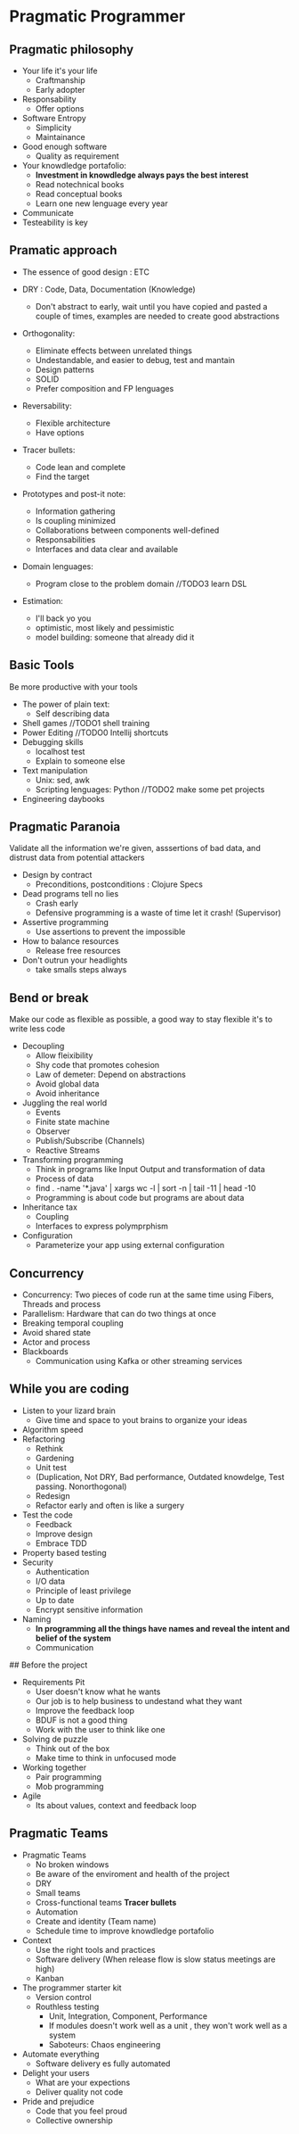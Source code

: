 # Pragmatic Programmer

## Pragmatic philosophy

 - Your life it's your life
   * Craftmanship 
   * Early adopter 
 - Responsability
   * Offer options 
 - Software Entropy
   * Simplicity
   * Maintainance
 - Good enough software
   * Quality as requirement
 - Your knowdledge portafolio:
   * **Investment in knowdledge always pays the best interest**
   * Read notechnical books
   * Read conceptual books
   * Learn one new lenguage every year
 - Communicate
 - Testeability is key


## Pramatic approach

 - The essence of good design : ETC
 - DRY : Code, Data, Documentation (Knowledge)
   * Don't abstract to early, wait until you have copied and pasted a couple of times, examples are needed to create good abstractions
 - Orthogonality:
   * Eliminate effects between unrelated things
   * Undestandable, and easier to debug, test and mantain
   * Design patterns
   * SOLID
   * Prefer composition and FP lenguages
 - Reversability:
   * Flexible architecture
   * Have options
 - Tracer bullets:
   * Code lean and complete
   * Find the target
 - Prototypes and post-it note:
   * Information gathering
   * Is coupling minimized
   * Collaborations between components well-defined
   * Responsabilities
   * Interfaces and data clear and available

 - Domain lenguages:
   * Program close to the problem domain //TODO3 learn DSL
 - Estimation:
   *  I'll back yo you
   * optimistic, most likely and pessimistic
   * model building: someone that already did it 

## Basic Tools

Be more productive with your tools

 - The power of plain text:
   * Self describing data
 - Shell games //TODO1 shell training
 - Power Editing //TODO0 Intellij shortcuts
 - Debugging skills 
   * localhost test
   * Explain to someone else
 - Text manipulation
   * Unix: sed, awk 
   * Scripting lenguages: Python //TODO2 make some pet projects
 -  Engineering daybooks

 ## Pragmatic Paranoia

 Validate all the information we're given, asssertions of bad data, and distrust data from potential attackers

   - Design by contract
      * Preconditions, postconditions : Clojure Specs
   - Dead programs tell no lies
      * Crash early
      * Defensive programming is a waste of time let it crash! (Supervisor)
   - Assertive programming
      * Use assertions to prevent the impossible 
   - How to balance resources
      * Release free resources
   - Don't outrun your headlights
      * take smalls steps always

## Bend or break

Make our code as flexible as possible, a good way to stay flexible it's to write less code

   - Decoupling
      * Allow fleixibility
      * Shy code that promotes cohesion
      * Law of demeter: Depend on abstractions
      * Avoid global data
      * Avoid inheritance
   - Juggling the real world
      * Events
      * Finite state machine
      * Observer
      * Publish/Subscribe (Channels)
      * Reactive Streams
   - Transforming programming
      * Think in programs like Input Output and transformation of data
      * Process of data
      * find . -name '*.java' | xargs wc -l | sort -n | tail -11 | head -10
      * Programming is about code but programs are about data
   - Inheritance tax
      * Coupling
      * Interfaces to express polymprphism
   - Configuration
      * Parameterize your app using external configuration

## Concurrency

   - Concurrency: Two pieces of code run at the same time using Fibers, Threads and process
   - Parallelism: Hardware that can do two things at once
   - Breaking temporal coupling
   - Avoid shared state
   - Actor and process
   - Blackboards
      * Communication using Kafka or other streaming services

## While you are coding
  - Listen to your lizard brain
      * Give time and space to yout brains to organize your ideas
  - Algorithm speed
  - Refactoring
      * Rethink
      * Gardening
      * Unit test
      * (Duplication, Not DRY, Bad performance, Outdated knowdelge, Test passing. Nonorthogonal)
      * Redesign
      * Refactor early and often is like a surgery
  - Test the code
      * Feedback
      * Improve design
      * Embrace TDD
  - Property based testing
  - Security
      * Authentication 
      * I/O data
      * Principle of least privilege
      * Up to date
      * Encrypt sensitive information
  - Naming
    * **In programming all the things have names and reveal the intent and belief of the system**
    * Communication

## Before the project
  - Requirements Pit
    * User doesn't know what he wants
    * Our job is to help business to undestand what they want
    * Improve the feedback loop
    * BDUF is not a good thing
    * Work with the user to think like one
  - Solving de puzzle 
    * Think out of the box
    * Make time to think in unfocused mode
  - Working together
    * Pair programming
    * Mob programming
  - Agile
    * Its about values, context and feedback loop

## Pragmatic Teams
  - Pragmatic Teams
    * No broken windows
    * Be aware of the enviroment and health of the project
    * DRY 
    * Small teams
    * Cross-functional teams **Tracer bullets**
    * Automation
    * Create and identity (Team name)
    * Schedule time to improve knowdledge portafolio
  - Context
    * Use the right tools and practices
    * Software delivery (When release flow is slow status meetings are high)
    * Kanban
  - The programmer starter kit
    * Version control
    * Routhless testing
      - Unit, Integration, Component, Performance
      - If modules doesn't work well as a unit , they won't work well as a system
      - Saboteurs: Chaos engineering
  - Automate everything
    * Software delivery es fully automated
  - Delight your users
    * What are your expections
    * Deliver quality not code
  - Pride and prejudice
    * Code that you feel proud
    * Collective ownership

